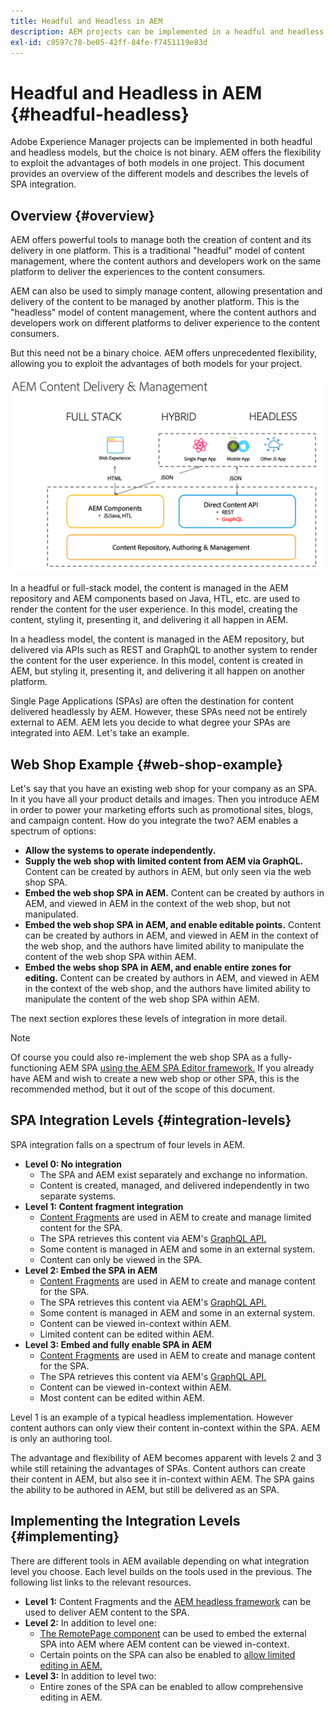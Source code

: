 ```yaml
---
title: Headful and Headless in AEM
description: AEM projects can be implemented in a headful and headless model, but the choice is not binary. AEM offers the flexibility to exploit the advantages of both models in one project.
exl-id: c9597c78-be05-42ff-84fe-f7451119e83d
---
```

# Headful and Headless in AEM {#headful-headless}

Adobe Experience Manager projects can be implemented in both headful and headless models, but the choice is not binary. AEM offers the flexibility to exploit the advantages of both models in one project. This document provides an overview of the different models and describes the levels of SPA integration.

## Overview {#overview}

AEM offers powerful tools to manage both the creation of content and its delivery in one platform. This is a traditional "headful" model of content management, where the content authors and developers work on the same platform to deliver the experiences to the content consumers.

AEM can also be used to simply manage content, allowing presentation and delivery of the content to be managed by another platform. This is the "headless" model of content management, where the content authors and developers work on different platforms to deliver experience to the content consumers.

But this need not be a binary choice. AEM offers unprecedented flexibility, allowing you to exploit the advantages of both models for your project.

![AEM Implementation Models](/help/sites-developing/headless/getting-started/assets/aem-implementation-models.png)

In a headful or full-stack model, the content is managed in the AEM repository and AEM components based on Java, HTL, etc. are used to render the content for the user experience. In this model, creating the content, styling it, presenting it, and delivering it all happen in AEM.

In a headless model, the content is managed in the AEM repository, but delivered via APIs such as REST and GraphQL to another system to render the content for the user experience. In this model, content is created in AEM, but styling it, presenting it, and delivering it all happen on another platform.

Single Page Applications (SPAs) are often the destination for content delivered headlessly by AEM. However, these SPAs need not be entirely external to AEM. AEM lets you decide to what degree your SPAs are integrated into AEM. Let's take an example.

## Web Shop Example {#web-shop-example}

Let's say that you have an existing web shop for your company as an SPA. In it you have all your product details and images. Then you introduce AEM in order to power your marketing efforts such as promotional sites, blogs, and campaign content. How do you integrate the two? AEM enables a spectrum of options:

* **Allow the systems to operate independently.**
* **Supply the web shop with limited content from AEM via GraphQL.** Content can be created by authors in AEM, but only seen via the web shop SPA.
* **Embed the web shop SPA in AEM.** Content can be created by authors in AEM, and viewed in AEM in the context of the web shop, but not manipulated.
* **Embed the web shop SPA in AEM, and enable editable points.** Content can be created by authors in AEM, and viewed in AEM in the context of the web shop, and the authors have limited ability to manipulate the content of the web shop SPA within AEM.
* **Embed the webs shop SPA in AEM, and enable entire zones for editing.** Content can be created by authors in AEM, and viewed in AEM in the context of the web shop, and the authors have limited ability to manipulate the content of the web shop SPA within AEM.

The next section explores these levels of integration in more detail.

>[!NOTE]
>
>Of course you could also re-implement the web shop SPA as a fully-functioning AEM SPA [using the AEM SPA Editor framework.](/help/sites-developing/spa-walkthrough.md) If you already have AEM and wish to create a new web shop or other SPA, this is the recommended method, but it out of the scope of this document.

## SPA Integration Levels {#integration-levels}

SPA integration falls on a spectrum of four levels in AEM.

* **Level 0: No integration**
  * The SPA and AEM exist separately and exchange no information.
  * Content is created, managed, and delivered independently in two separate systems.
* **Level 1: Content fragment integration**
  * [Content Fragments](/help/assets/content-fragments/content-fragments.md) are used in AEM to create and manage limited content for the SPA.
  * The SPA retrieves this content via AEM's [GraphQL API.](/help/sites-developing/headless/graphql-api/graphql-api-content-fragments.md)
  * Some content is managed in AEM and some in an external system.
  * Content can only be viewed in the SPA.
* **Level 2: Embed the SPA in AEM**
  * [Content Fragments](/help/assets/content-fragments/content-fragments.md) are used in AEM to create and manage content for the SPA.
  * The SPA retrieves this content via AEM's [GraphQL API.](/help/sites-developing/headless/graphql-api/graphql-api-content-fragments.md)
  * Some content is managed in AEM and some in an external system.
  * Content can be viewed in-context within AEM.
  * Limited content can be edited within AEM.
* **Level 3: Embed and fully enable SPA in AEM**
  * [Content Fragments](/help/assets/content-fragments/content-fragments.md) are used in AEM to create and manage content for the SPA.
  * The SPA retrieves this content via AEM's [GraphQL API.](/help/sites-developing/headless/graphql-api/graphql-api-content-fragments.md)
  * Content can be viewed in-context within AEM.
  * Most content can be edited within AEM.

Level 1 is an example of a typical headless implementation. However content authors can only view their content in-context within the SPA. AEM is only an authoring tool.

The advantage and flexibility of AEM becomes apparent with levels 2 and 3 while still retaining the advantages of SPAs. Content authors can create their content in AEM, but also see it in-context within AEM. The SPA gains the ability to be authored in AEM, but still be delivered as an SPA.

## Implementing the Integration Levels {#implementing}

There are different tools in AEM available depending on what integration level you choose. Each level builds on the tools used in the previous. The following list links to the relevant resources.

* **Level 1:** Content Fragments and the [AEM headless framework](/help/sites-developing/headless/introduction.md) can be used to deliver AEM content to the SPA.
* **Level 2:** In addition to level one:
  * [The RemotePage component](/help/sites-developing/spa-remote-page.md) can be used to embed the external SPA into AEM where AEM content can be viewed in-context.
  * Certain points on the SPA can also be enabled to [allow limited editing in AEM.](/help/sites-developing/spa-edit-external.md)
* **Level 3:** In addition to level two:
  * Entire zones of the SPA can be enabled to allow comprehensive editing in AEM.

